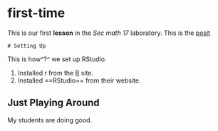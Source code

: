 # first-time
This is our first **lesson** in the *Sec math 17* laboratory.
This is the [posit](https://posit.co)

	# Setting Up

 This is how^?^ we set up RStudio.

1. Installed r from the [R](www.r-project.org) site.
2. Installed ==RStudio== from their website.

## Just Playing Around

My students are doing good.
